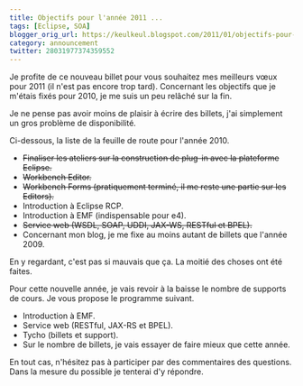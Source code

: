 ```yaml
---
title: Objectifs pour l'année 2011 ...
tags: [Eclipse, SOA]
blogger_orig_url: https://keulkeul.blogspot.com/2011/01/objectifs-pour-lannee-2011.html
category: announcement
twitter: 28031977374359552
---
```


Je profite de ce nouveau billet pour vous souhaitez mes meilleurs vœux pour 2011 (il n'est pas encore trop tard). Concernant les objectifs que je m'étais fixés pour 2010, je me suis un peu relâché sur la fin. 

Je ne pense pas avoir moins de plaisir à écrire des billets, j'ai simplement un gros problème de disponibilité.  

Ci-dessous, la liste de la feuille de route pour l'année 2010.

* ~~Finaliser les ateliers sur la construction de plug-in avec la plateforme Eclipse.~~
* ~~Workbench Editor.~~
* ~~Workbench Forms (pratiquement terminé, il me reste une partie sur les Editors).~~
* Introduction à Eclipse RCP.
* Introduction à EMF (indispensable pour e4).
* ~~Service web (WSDL, SOAP, UDDI, JAX-WS, RESTful et BPEL).~~
* Concernant mon blog, je me fixe au moins autant de billets que l'année 2009.

En y regardant, c'est pas si mauvais que ça. La moitié des choses ont été faites.  
  
Pour cette nouvelle année, je vais revoir à la baisse le nombre de supports de cours. Je vous propose le programme suivant.

* Introduction à EMF.
* Service web (RESTful, JAX-RS et BPEL).
* Tycho (billets et support).
* Sur le nombre de billets, je vais essayer de faire mieux que cette année.

En tout cas, n'hésitez pas à participer par des commentaires des questions. Dans la mesure du possible je tenterai d'y répondre.
